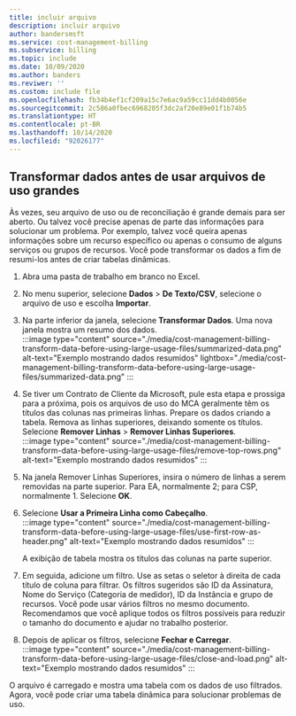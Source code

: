 ```yaml
---
title: incluir arquivo
description: incluir arquivo
author: bandersmsft
ms.service: cost-management-billing
ms.subservice: billing
ms.topic: include
ms.date: 10/09/2020
ms.author: banders
ms.reviwer: ''
ms.custom: include file
ms.openlocfilehash: fb34b4ef1cf209a15c7e6ac9a59cc11dd4b0056e
ms.sourcegitcommit: 2c586a0fbec6968205f3dc2af20e89e01f1b74b5
ms.translationtype: HT
ms.contentlocale: pt-BR
ms.lasthandoff: 10/14/2020
ms.locfileid: "92026177"
---
```

## <a name="transform-data-before-using-large-usage-files"></a>Transformar dados antes de usar arquivos de uso grandes

Às vezes, seu arquivo de uso ou de reconciliação é grande demais para ser aberto. Ou talvez você precise apenas de parte das informações para solucionar um problema. Por exemplo, talvez você queira apenas informações sobre um recurso específico ou apenas o consumo de alguns serviços ou grupos de recursos. Você pode transformar os dados a fim de resumi-los antes de criar tabelas dinâmicas.

1. Abra uma pasta de trabalho em branco no Excel.
1. No menu superior, selecione **Dados** > **De Texto/CSV**, selecione o arquivo de uso e escolha **Importar**.
1. Na parte inferior da janela, selecione **Transformar Dados**. Uma nova janela mostra um resumo dos dados.  
    :::image type="content" source="./media/cost-management-billing-transform-data-before-using-large-usage-files/summarized-data.png" alt-text="Exemplo mostrando dados resumidos" lightbox="./media/cost-management-billing-transform-data-before-using-large-usage-files/summarized-data.png" :::
1. Se tiver um Contrato de Cliente da Microsoft, pule esta etapa e prossiga para a próxima, pois os arquivos de uso do MCA geralmente têm os títulos das colunas nas primeiras linhas. Prepare os dados criando a tabela. Remova as linhas superiores, deixando somente os títulos. Selecione **Remover Linhas** > **Remover Linhas Superiores**.  
     :::image type="content" source="./media/cost-management-billing-transform-data-before-using-large-usage-files/remove-top-rows.png" alt-text="Exemplo mostrando dados resumidos" :::
1. Na janela Remover Linhas Superiores, insira o número de linhas a serem removidas na parte superior. Para EA, normalmente 2; para CSP, normalmente 1. Selecione **OK**.
1. Selecione **Usar a Primeira Linha como Cabeçalho**.  
    :::image type="content" source="./media/cost-management-billing-transform-data-before-using-large-usage-files/use-first-row-as-header.png" alt-text="Exemplo mostrando dados resumidos" :::
    
    A exibição de tabela mostra os títulos das colunas na parte superior.
1. Em seguida, adicione um filtro. Use as setas o seletor à direita de cada título de coluna para filtrar. Os filtros sugeridos são ID da Assinatura, Nome do Serviço (Categoria de medidor), ID da Instância e grupo de recursos. Você pode usar vários filtros no mesmo documento. Recomendamos que você aplique todos os filtros possíveis para reduzir o tamanho do documento e ajudar no trabalho posterior.
1. Depois de aplicar os filtros, selecione **Fechar e Carregar**.  
    :::image type="content" source="./media/cost-management-billing-transform-data-before-using-large-usage-files/close-and-load.png" alt-text="Exemplo mostrando dados resumidos" :::

O arquivo é carregado e mostra uma tabela com os dados de uso filtrados. Agora, você pode criar uma tabela dinâmica para solucionar problemas de uso.